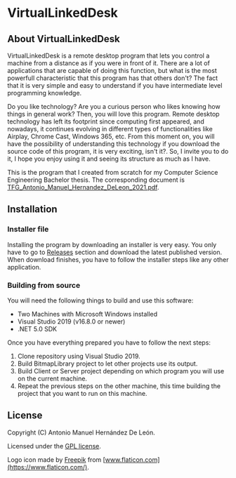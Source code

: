 # **VirtualLinkedDesk**

## About VirtualLinkedDesk

VirtualLinkedDesk is a remote desktop program that lets you control a machine from a distance as if you were in front of it. There are a lot of applications that are capable of doing this function, but what is the most powerfull characteristic that this program has that others don't? The fact that it is very simple and easy to understand if you have intermediate level programming knowledge.

Do you like technology? Are you a curious person who likes knowing how things in general work? Then, you will love this program. Remote desktop technology has left its footprint since computing first appeared, and nowadays, it continues evolving in different types of functionalities like Airplay, Chrome Cast, Windows 365, etc. From this moment on, you will have the possibility of understanding this technology if you download the source code of this program, it is very exciting, isn't it?. So, I invite you to do it, I hope you enjoy using it and seeing its structure as much as I have.

This is the program that I created from scratch for my Computer Science Engineering Bachelor thesis. The corresponding document is [TFG_Antonio_Manuel_Hernandez_DeLeon_2021.pdf](Thesis/TFG_Antonio_Manuel_Hernandez_DeLeon_2021.pdf).

## Installation

### Installer file

Installing the program by downloading an installer is very easy. You only have to go to [Releases](/release/latest) section and download the latest published version. When download finishes, you have to follow the installer steps like any other application.

<!-- https://docs.github.com/es/github/administering-a-repository/releasing-projects-on-github/linking-to-releases -->


### Building from source

You will need the following things to build and use this software:

- Two Machines with Microsoft Windows installed
- Visual Studio 2019 (v16.8.0 or newer)
- .NET 5.0 SDK

Once you have everything prepared you have to follow the next steps:

1. Clone repository using Visual Studio 2019.
2. Build BitmapLibrary project to let other projects use its output.
3. Build Client or Server project depending on which program you will use on the current machine.
4. Repeat the previous steps on the other machine, this time building the project that you want to run on this machine.

<!-- Proyectos: Prometheus, windows_exporter, VS Code, Telegram, VLC, Gimp, VNC -->

<!-- Enlace a Github Wiki o MD para instrucciones de compilación -->


<!-- ## Usage -->

<!-- Instrucciones de uso en un futuro https://docs.github.com/es/communities/documenting-your-project-with-wikis/editing-wiki-content -->

## License

Copyright (C) Antonio Manuel Hernández De León.

Licensed under the [GPL license](LICENSE.txt).

Logo icon made by [Freepik](https://www.flaticon.com/authors/freepik) from [www.flaticon.com](https://www.flaticon.com/).
